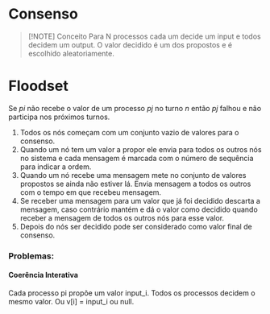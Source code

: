 # Consenso


> [!NOTE] Conceito
> Para N processos cada um decide um input e todos decidem um output. O valor decidido é um dos propostos e é escolhido aleatoriamente.

# Floodset
 
Se _pi_ não recebe o valor de um processo _pj_ no turno _n_ então _pj_ falhou e não participa nos próximos turnos.

1. Todos os nós começam com  um conjunto vazio de valores para o consenso.
2. Quando um nó tem um valor a propor ele envia para todos os outros nós no sistema e cada mensagem é marcada com o número de sequência para indicar a ordem.
3. Quando um nó recebe uma mensagem mete no conjunto de valores propostos se ainda não estiver lá. Envia mensagem a todos os outros com o tempo em que recebeu mensagem.
4. Se receber uma mensagem para um valor que já foi decidido descarta a mensagem, caso contrário mantém e dá o valor como decidido quando receber a mensagem de todos os outros nós para esse valor.
5. Depois do nós ser decidido pode ser considerado como valor final de consenso.

### Problemas:

#### Coerência Interativa

Cada processo pi propõe um valor input_i. Todos os processos decidem o mesmo valor.
Ou v[i] = input_i ou null.





